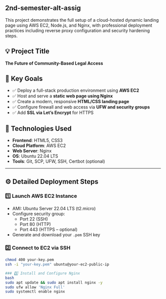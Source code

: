## 2nd-semester-alt-assig
This project demonstrates the full setup of a cloud-hosted dynamic landing page using AWS EC2, Node.js, and Nginx, with professional deployment practices including reverse proxy configuration and security hardening steps.

## 💡 Project Title
**The Future of Community-Based Legal Access**
## 🎯 Key Goals

- ✅ Deploy a full-stack production environment using **AWS EC2**
- ✅ Host and serve a **static web page using Nginx**
- ✅ Create a modern, responsive **HTML/CSS landing page**
- ✅ Configure firewall and web access via **UFW and security groups**
- ✅  Add **SSL via Let’s Encrypt** for HTTPS

## 🧰 Technologies Used

- **Frontend**: HTML5, CSS3
- **Cloud Platform**: AWS EC2
- **Web Server**: Nginx
- **OS**: Ubuntu 22.04 LTS
- **Tools**: Git, SCP, UFW, SSH, Certbot (optional)

---

## ⚙️ Detailed Deployment Steps

### 1️⃣ Launch AWS EC2 Instance

- AMI: Ubuntu Server 22.04 LTS (t2.micro)
- Configure security group:
  - Port 22 (SSH)
  - Port 80 (HTTP)
  - Port 443 (HTTPS – optional)
- Generate and download your `.pem` SSH key

### 2️⃣ Connect to EC2 via SSH

```bash
chmod 400 your-key.pem
ssh -i "your-key.pem" ubuntu@your-ec2-public-ip

### 3️⃣ Install and Configure Nginx
bash
sudo apt update && sudo apt install nginx -y
sudo ufw allow 'Nginx Full'
sudo systemctl enable nginx



